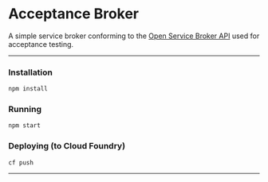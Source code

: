 # Acceptance Broker

A simple service broker conforming to the [Open Service Broker API](https://github.com/openservicebrokerapi/servicebroker/) used for acceptance testing.

---

### Installation
```bash
npm install
```

### Running
```bash
npm start
```

### Deploying (to Cloud Foundry)
```bash
cf push
```
---
